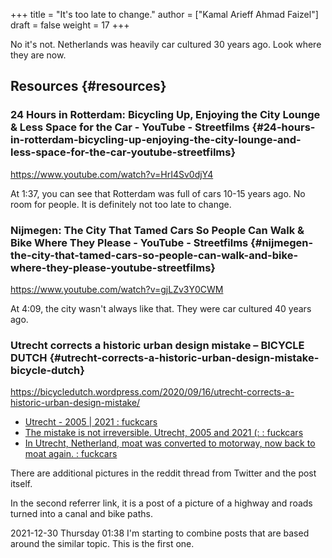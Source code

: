 +++
title = "It's too late to change."
author = ["Kamal Arieff Ahmad Faizel"]
draft = false
weight = 17
+++

No it's not. Netherlands was heavily car cultured 30 years ago. Look where they are now.


## Resources {#resources}


### 24 Hours in Rotterdam: Bicycling Up, Enjoying the City Lounge & Less Space for the Car - YouTube - Streetfilms {#24-hours-in-rotterdam-bicycling-up-enjoying-the-city-lounge-and-less-space-for-the-car-youtube-streetfilms}

<https://www.youtube.com/watch?v=HrI4Sv0djY4>

At 1:37, you can see that Rotterdam was full of cars 10-15 years ago. No room for people. It is definitely not too late to change.


### Nijmegen: The City That Tamed Cars So People Can Walk & Bike Where They Please - YouTube - Streetfilms {#nijmegen-the-city-that-tamed-cars-so-people-can-walk-and-bike-where-they-please-youtube-streetfilms}

<https://www.youtube.com/watch?v=gjLZv3Y0CWM>

At 4:09, the city wasn't always like that. They were car cultured 40 years ago.


### Utrecht corrects a historic urban design mistake – BICYCLE DUTCH {#utrecht-corrects-a-historic-urban-design-mistake-bicycle-dutch}

<https://bicycledutch.wordpress.com/2020/09/16/utrecht-corrects-a-historic-urban-design-mistake/>

-   [Utrecht - 2005 | 2021 : fuckcars](https://www.reddit.com/r/fuckcars/comments/rr5qlt/utrecht%5F2005%5F2021/)
-   [The mistake is not irreversible. Utrecht, 2005 and 2021 (: : fuckcars](https://www.reddit.com/r/fuckcars/comments/rnsmn6/the%5Fmistake%5Fis%5Fnot%5Firreversible%5Futrecht%5F2005%5Fand/)
-   [In Utrecht, Netherland, moat was converted to motorway, now back to moat again. : fuckcars](https://www.reddit.com/r/fuckcars/comments/rqcpal/in%5Futrecht%5Fnetherland%5Fmoat%5Fwas%5Fconverted%5Fto/)

There are additional pictures in the reddit thread from Twitter and the post itself.

In the second referrer link, it is a post of a picture of a highway and roads turned into a canal and bike paths.

2021-12-30 Thursday 01:38 I'm starting to combine posts that are based around the similar topic. This is the first one.
